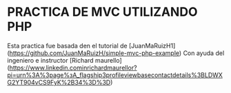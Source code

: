 # PRACTICA DE MVC UTILIZANDO PHP
Esta practica fue basada den el tutorial de [JuanMaRuizH1] (https://github.com/JuanMaRuizH/simple-mvc-php-example) Con ayuda del ingeniero  e instructor [Richard maurello] (https://www.linkedin.cominrichardmaurellor?pi=urn%3A%3page%зА_flagship3profileviewbasecontactdetails%3BLDWXG2YT904vCS9FyK%2B34%3D%3D)
